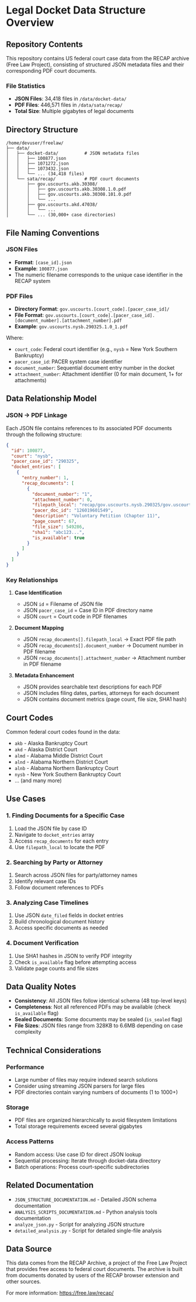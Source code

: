 # Legal Docket Data Structure Overview

## Repository Contents

This repository contains US federal court case data from the RECAP archive (Free Law Project), consisting of structured JSON metadata files and their corresponding PDF court documents.

### File Statistics
- **JSON Files**: 34,418 files in `/data/docket-data/`
- **PDF Files**: 446,571 files in `/data/sata/recap/`
- **Total Size**: Multiple gigabytes of legal documents

## Directory Structure

```
/home/devuser/freelaw/
├── data/
│   ├── docket-data/          # JSON metadata files
│   │   ├── 100877.json
│   │   ├── 1071272.json
│   │   ├── 1073432.json
│   │   └── ... (34,418 files)
│   └── sata/recap/           # PDF court documents
│       ├── gov.uscourts.akb.30308/
│       │   ├── gov.uscourts.akb.30308.1.0.pdf
│       │   ├── gov.uscourts.akb.30308.101.0.pdf
│       │   └── ...
│       ├── gov.uscourts.akd.47038/
│       │   └── ...
│       └── ... (30,000+ case directories)
```

## File Naming Conventions

### JSON Files
- **Format**: `[case_id].json`
- **Example**: `100877.json`
- The numeric filename corresponds to the unique case identifier in the RECAP system

### PDF Files
- **Directory Format**: `gov.uscourts.[court_code].[pacer_case_id]/`
- **File Format**: `gov.uscourts.[court_code].[pacer_case_id].[document_number].[attachment_number].pdf`
- **Example**: `gov.uscourts.nysb.290325.1.0_1.pdf`

Where:
- `court_code`: Federal court identifier (e.g., `nysb` = New York Southern Bankruptcy)
- `pacer_case_id`: PACER system case identifier
- `document_number`: Sequential document entry number in the docket
- `attachment_number`: Attachment identifier (0 for main document, 1+ for attachments)

## Data Relationship Model

### JSON → PDF Linkage

Each JSON file contains references to its associated PDF documents through the following structure:

```json
{
  "id": 100877,
  "court": "nysb",
  "pacer_case_id": "290325",
  "docket_entries": [
    {
      "entry_number": 1,
      "recap_documents": [
        {
          "document_number": "1",
          "attachment_number": 0,
          "filepath_local": "recap/gov.uscourts.nysb.290325/gov.uscourts.nysb.290325.1.0_1.pdf",
          "pacer_doc_id": "126019601549",
          "description": "Voluntary Petition (Chapter 11)",
          "page_count": 67,
          "file_size": 549286,
          "sha1": "abc123...",
          "is_available": true
        }
      ]
    }
  ]
}
```

### Key Relationships

1. **Case Identification**
   - JSON `id` = Filename of JSON file
   - JSON `pacer_case_id` = Case ID in PDF directory name
   - JSON `court` = Court code in PDF filenames

2. **Document Mapping**
   - JSON `recap_documents[].filepath_local` → Exact PDF file path
   - JSON `recap_documents[].document_number` → Document number in PDF filename
   - JSON `recap_documents[].attachment_number` → Attachment number in PDF filename

3. **Metadata Enhancement**
   - JSON provides searchable text descriptions for each PDF
   - JSON includes filing dates, parties, attorneys for each document
   - JSON contains document metrics (page count, file size, SHA1 hash)

## Court Codes

Common federal court codes found in the data:

- `akb` - Alaska Bankruptcy Court
- `akd` - Alaska District Court
- `almd` - Alabama Middle District Court
- `alnd` - Alabama Northern District Court
- `alnb` - Alabama Northern Bankruptcy Court
- `nysb` - New York Southern Bankruptcy Court
- ... (and many more)

## Use Cases

### 1. Finding Documents for a Specific Case
1. Load the JSON file by case ID
2. Navigate to `docket_entries` array
3. Access `recap_documents` for each entry
4. Use `filepath_local` to locate the PDF

### 2. Searching by Party or Attorney
1. Search across JSON files for party/attorney names
2. Identify relevant case IDs
3. Follow document references to PDFs

### 3. Analyzing Case Timelines
1. Use JSON `date_filed` fields in docket entries
2. Build chronological document history
3. Access specific documents as needed

### 4. Document Verification
1. Use SHA1 hashes in JSON to verify PDF integrity
2. Check `is_available` flag before attempting access
3. Validate page counts and file sizes

## Data Quality Notes

- **Consistency**: All JSON files follow identical schema (48 top-level keys)
- **Completeness**: Not all referenced PDFs may be available (check `is_available` flag)
- **Sealed Documents**: Some documents may be sealed (`is_sealed` flag)
- **File Sizes**: JSON files range from 328KB to 6.6MB depending on case complexity

## Technical Considerations

### Performance
- Large number of files may require indexed search solutions
- Consider using streaming JSON parsers for large files
- PDF directories contain varying numbers of documents (1 to 1000+)

### Storage
- PDF files are organized hierarchically to avoid filesystem limitations
- Total storage requirements exceed several gigabytes

### Access Patterns
- Random access: Use case ID for direct JSON lookup
- Sequential processing: Iterate through docket-data directory
- Batch operations: Process court-specific subdirectories

## Related Documentation

- `JSON_STRUCTURE_DOCUMENTATION.md` - Detailed JSON schema documentation
- `ANALYSIS_SCRIPTS_DOCUMENTATION.md` - Python analysis tools documentation
- `analyze_json.py` - Script for analyzing JSON structure
- `detailed_analysis.py` - Script for detailed single-file analysis

## Data Source

This data comes from the RECAP Archive, a project of the Free Law Project that provides free access to federal court documents. The archive is built from documents donated by users of the RECAP browser extension and other sources.

For more information: https://free.law/recap/